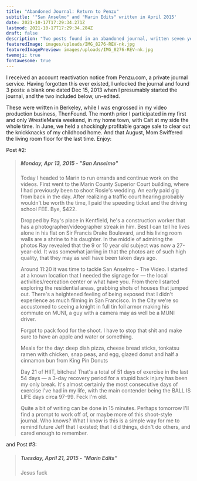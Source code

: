 ```yaml
---
title: "Abandoned Journal: Return to Penzu"
subtitle: '"San Anselmo" and "Marin Edits" written in April 2015'
date: 2021-10-17T17:29:34.271Z
lastmod: 2021-10-17T17:29:34.284Z
draft: false
description: "Two posts found in an abandoned journal, written seven years ago. "
featuredImage: images/uploads/IMG_8276-REV-nk.jpg
featuredImagePreview: images/uploads/IMG_8276-REV-nk.jpg
twemoji: true
fontawesome: true
---
```

I received an account reactivation notice from Penzu.com, a private journal service. Having forgotten this ever existed, I unlocked the journal and found 3 posts: a blank one dated Dec 15, 2013 when I presumably started the journal, and the two included below, un-edited. 

These were written in Berkeley, while I was engrossed in my video production business, ThenFound. The month prior I participated in my first and only WrestleMania weekend, in my home town, with Cait at my side the whole time. In June, we held a shockingly profitable garage sale to clear out the knickknacks of my childhood home. And that August, Mom Swiffered the living room floor for the last time. Enjoy:

Post #2:

> ##### Monday, Apr 13, 2015 - "San Anselmo"
>
> Today I headed to Marin to run errands and continue work on the videos. First went to the Marin County Superior Court building, where I had previously been to shoot Rosie's wedding. An early paid gig from back in the day. After realizing a traffic court hearing probably wouldn't be worth the time, I paid the speeding ticket and the driving school FEE. Bye, $422. 
>
> Dropped by Ray's place in Kentfield, he's a construction worker that has a photographer/videographer streak in him. Best I can tell he lives alone in his flat on Sir Francis Drake Boulevard, and his living room walls are a shrine to his daughter. In the middle of admiring the photos Ray revealed that the 9 or 10 year old subject was now a 27-year-old. It was somewhat jarring in that the photos are of such high quality, that they may as well have been taken days ago. 
>
> Around 11:20 it was time to tackle San Anselmo - The Video. I started at a known location that I needed the signage for — the local activities/recreation center or what have you. From there I started exploring the residential areas, grabbing shots of houses that jumped out. There's a heightened feeling of being exposed that I didn't experience as much filming in San Francisco. In the City we're so accustomed to seeing a knight in full tin foil armor making his commute on MUNI, a guy with a camera may as well be a MUNI driver. 
>
> Forgot to pack food for the shoot. I have to stop that shit and make sure to have an apple and water or something.
>
> Meals for the day: deep dish pizza, cheese bread sticks, tonkatsu ramen with chicken, snap peas, and egg, glazed donut and half a cinnamon bun from King Pin Donuts 
>
> Day 21 of HIIT, bitches! That's a total of 51 days of exercise in the last 54 days — a 3-day recovery period for a stupid back injury has been my only break. It's almost certainly the most consecutive days of exercise I've had in my life, with the main contender being the BALL IS LIFE days circa 97-99. Feck I'm old. 
>
> Quite a bit of writing can be done in 15 minutes. Perhaps tomorrow I'll find a prompt to work off of, or maybe more of this shoot-style journal. Who knows? What I know is this is a simple way for me to remind future Jeff that I existed; that I did things, didn't do others, and cared enough to remember. 

and Post #3:

> ##### Tuesday, April 21, 2015 - "Marin Edits"
>
> Jesus fuck